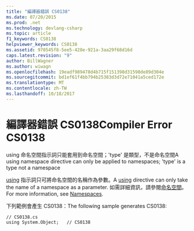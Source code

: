```yaml
---
title: "編譯器錯誤 CS0138"
ms.date: 07/20/2015
ms.prod: .net
ms.technology: devlang-csharp
ms.topic: article
f1_keywords: CS0138
helpviewer_keywords: CS0138
ms.assetid: 970545f8-5ee5-428e-921a-3aa29f68d16d
caps.latest.revision: "9"
author: BillWagner
ms.author: wiwagn
ms.openlocfilehash: 19eadf989478d4b715f151398d31598de89d304e
ms.sourcegitcommit: bd1ef61f4bb794b25383d3d72e71041a5ced172e
ms.translationtype: MT
ms.contentlocale: zh-TW
ms.lasthandoff: 10/18/2017
---
```

# <a name="compiler-error-cs0138"></a><span data-ttu-id="3d097-102">編譯器錯誤 CS0138</span><span class="sxs-lookup"><span data-stu-id="3d097-102">Compiler Error CS0138</span></span>
<span data-ttu-id="3d097-103">using 命名空間指示詞只能套用到命名空間；'type' 是類型，不是命名空間</span><span class="sxs-lookup"><span data-stu-id="3d097-103">A using namespace directive can only be applied to namespaces; 'type' is a type not a namespace</span></span>  
  
 <span data-ttu-id="3d097-104">[using](../../csharp/language-reference/keywords/using.md) 指示詞只可將命名空間的名稱作為參數。</span><span class="sxs-lookup"><span data-stu-id="3d097-104">A [using](../../csharp/language-reference/keywords/using.md) directive can only take the name of a namespace as a parameter.</span></span> <span data-ttu-id="3d097-105">如需詳細資訊，請參閱[命名空間](../../csharp/programming-guide/namespaces/index.md)。</span><span class="sxs-lookup"><span data-stu-id="3d097-105">For more information, see [Namespaces](../../csharp/programming-guide/namespaces/index.md).</span></span>  
  
 <span data-ttu-id="3d097-106">下列範例會產生 CS0138：</span><span class="sxs-lookup"><span data-stu-id="3d097-106">The following sample generates CS0138:</span></span>  
  
```  
// CS0138.cs  
using System.Object;   // CS0138  
```
